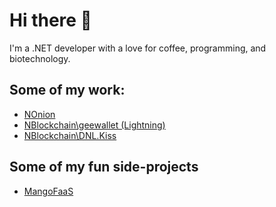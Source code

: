 # Hi there 👋

I'm a .NET developer with a love for coffee, programming, and biotechnology.

## Some of my work:
- [NOnion](https://github.com/aarani/NOnion/commits?author=aarani)
- [NBlockchain\geewallet (Lightning)](https://github.com/nblockchain/geewallet/commits/rc/LN-m13?author=aarani)
- [NBlockchain\DNL.Kiss](https://github.com/nblockchain/DotNetLightning.Kiss/commits?author=aarani)

## Some of my fun side-projects
- [MangoFaaS](https://github.com/aarani/MangoFaaS)
